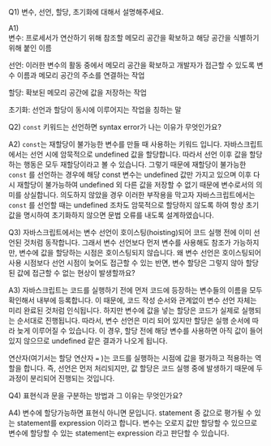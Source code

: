 Q1) 변수, 선언, 할당, 초기화에 대해서 설명해주세요.

A1)  
변수: 프로세서가 연산하기 위해 참조할 메모리 공간을 확보하고 해당 공간을 식별하기 위해 붙인 이름

선언: 이러한 변수의 활동 중에서 메모리 공간을 확보하고 개발자가 접근할 수 있도록 변수 이름과 메모리 공간의 주소를 연결하는 작업

할당: 확보된 메모리 공간에 값을 저장하는 작업

초기화: 선언과 할당이 동시에 이루어지는 작업을 칭하는 말

Q2) `const` 키워드는 선언하면 syntax error가 나는 이유가 무엇인가요?

A2) `const`는 재할당이 불가능한 변수를 만들 때 사용하는 키워드 입니다. 자바스크립트에서는 선언 시에 암묵적으로 undefined 값을 할당합니다.
따라서 선언 이후 값을 할당하는 행동은 모두 재할당이라고 볼 수 있습니다. 그렇기 때문에 재할당이 불가능한 `const` 를
선언하는 경우에 해당 const 변수는 undefined 값만 가지고 있으며 이후 다시 재할당이 불가능하여 undefined 외 다른 값을 저장할 수 없기 때문에 변수로서의 의미를 상실합니다.
의도하지 않았을 경우 이러한 부작용을 막고자 자바스크립트에서는 `const` 를 선언할 때는 undefined 조차도 암묵적으로 할당하지 않도록 하여
항상 초기값을 명시하여 초기화하지 않으면 문법 오류를 내도록 설계하였습니다.

Q3) 자바스크립트에서는 변수 선언이 호이스팅(hoisting)되어 코드 실행 전에 이미 선언된 것처럼 동작합니다.
그래서 변수 선언보다 먼저 변수를 사용해도 참조가 가능하지만, 변수에 값을 할당하는 시점은 호이스팅되지 않습니다.
왜 변수 선언은 호이스팅되어 사용 시점보다 선언 시점이 늦어도 접근할 수 있는 반면,
변수 할당은 그렇지 않아 할당된 값에 접근할 수 없는 현상이 발생할까요?

A3) 자바스크립트는 코드를 실행하기 전에 먼저 코드에 등장하는 변수들의 이름을 모두 확인해서 내부에 등록합니다.
이 때문에, 코드 작성 순서와 관계없이 변수 선언 자체는 미리 완료된 것처럼 인식됩니다.
하지만 변수에 값을 넣는 할당은 코드가 실제로 실행되는 순서대로 진행됩니다.
따라서, 변수 선언은 미리 되어 있지만 할당은 실행 순서에 따라 늦게 이루어질 수 있습니다.
이 경우, 할당 전에 해당 변수를 사용하면 아직 값이 들어있지 않으므로 undefined 같은 결과가 나오게 됩니다.


연산자(여기서는 할당 연산자 `=` )는 코드를 실행하는 시점에 값을 평가하고 적용하는 역할을 합니다.
즉, 선언은 먼저 처리되지만, 값 할당은 코드 실행 중에 발생하기 때문에 두 과정이 분리되어 진행되는 것입니다. 


Q4) 표현식과 문을 구분하는 방법과 그 이유는 무엇인가요?

A4) 변수에 할당가능하면 표현식 아니면 문입니다. statement 중 값으로 평가될 수 있는 
statement를 expression 이라고 합니다. 변수는 오로지 값만 할당할 수 있으므로 변수에 할당할 수 있는
statement는 expression 라고 판단할 수 있습니다.